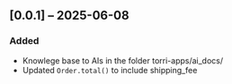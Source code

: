 ## [0.0.1] – 2025-06-08
### Added
- Knowlege base to AIs in the folder torri-apps/ai_docs/
- Updated `Order.total()` to include shipping_fee
